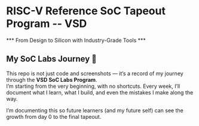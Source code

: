 # RISC-V Reference SoC Tapeout Program -- VSD
*** From Design to Silicon with Industry-Grade Tools ***

## My SoC Labs Journey 🚀

This repo is not just code and screenshots — it’s a record of my journey through the **VSD SoC Labs Program**.  
I’m starting from the very beginning, with no shortcuts. Every week, I’ll document what I learn, what I build, and even the mistakes I make along the way. 

I’m documenting this so future learners (and my future self) can see the growth from day 0 to the final tapeout.

